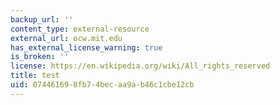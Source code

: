 ```yaml
---
backup_url: ''
content_type: external-resource
external_url: ocw.mit.edu
has_external_license_warning: true
is_broken: ''
license: https://en.wikipedia.org/wiki/All_rights_reserved
title: test
uid: 07446169-8fb7-4bec-aa9a-b46c1cbe12cb
---
```

